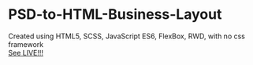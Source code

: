 # PSD-to-HTML-Business-Layout
Created using HTML5, SCSS, JavaScript ES6, FlexBox, RWD, with no css framework
<br/>
<a href='https://mykolajkrusser.github.io/PSD-to-HTML-Business-Layout/'>See LIVE!!!</a>
